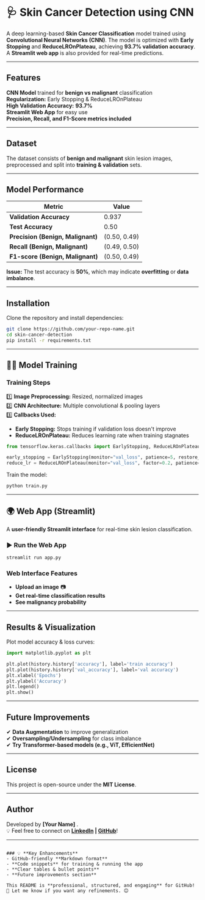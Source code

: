 
# 🩺 Skin Cancer Detection using CNN  

A deep learning-based **Skin Cancer Classification** model trained using **Convolutional Neural Networks (CNN)**. The model is optimized with **Early Stopping** and **ReduceLROnPlateau**, achieving **93.7% validation accuracy**. A **Streamlit web app** is also provided for real-time predictions.

---

##  Features  
 **CNN Model** trained for **benign vs malignant** classification  
 **Regularization:** Early Stopping & ReduceLROnPlateau  
 **High Validation Accuracy:** **93.7%**  
 **Streamlit Web App** for easy use  
 **Precision, Recall, and F1-Score metrics included**  

---

##  Dataset  
The dataset consists of **benign and malignant** skin lesion images, preprocessed and split into **training & validation** sets.

---

##  Model Performance  

| Metric  | Value |
|---------|------|
| **Validation Accuracy** | 0.937 |
| **Test Accuracy** | 0.50 |
| **Precision (Benign, Malignant)** | (0.50, 0.49) |
| **Recall (Benign, Malignant)** | (0.49, 0.50) |
| **F1-score (Benign, Malignant)** | (0.50, 0.49) |

 **Issue:** The test accuracy is **50%**, which may indicate **overfitting** or **data imbalance**.

---

##  Installation  

Clone the repository and install dependencies:  

```bash
git clone https://github.com/your-repo-name.git
cd skin-cancer-detection
pip install -r requirements.txt
```

---

## 🏋️‍♂ Model Training  

###  Training Steps  
1️⃣ **Image Preprocessing:** Resized, normalized images  
2️⃣ **CNN Architecture:** Multiple convolutional & pooling layers  
3️⃣ **Callbacks Used:**  
   - **Early Stopping:** Stops training if validation loss doesn't improve  
   - **ReduceLROnPlateau:** Reduces learning rate when training stagnates  

```python
from tensorflow.keras.callbacks import EarlyStopping, ReduceLROnPlateau

early_stopping = EarlyStopping(monitor="val_loss", patience=5, restore_best_weights=True)
reduce_lr = ReduceLROnPlateau(monitor="val_loss", factor=0.2, patience=3, min_lr=1e-6)
```

Train the model:  

```bash
python train.py
```

---

## 🌍 Web App (Streamlit)  

A **user-friendly Streamlit interface** for real-time skin lesion classification.

### ▶️ Run the Web App  
```bash
streamlit run app.py
```

###  Web Interface Features  
- **Upload an image** 📷  
- **Get real-time classification results**   
- **See malignancy probability** 

---

## Results & Visualization  

Plot model accuracy & loss curves:  

```python
import matplotlib.pyplot as plt

plt.plot(history.history['accuracy'], label='train accuracy')
plt.plot(history.history['val_accuracy'], label='val accuracy')
plt.xlabel('Epochs')
plt.ylabel('Accuracy')
plt.legend()
plt.show()
```

---

##  Future Improvements  
✔ **Data Augmentation** to improve generalization  
✔ **Oversampling/Undersampling** for class imbalance  
✔ **Try Transformer-based models (e.g., ViT, EfficientNet)**  

---

##  License  
This project is open-source under the **MIT License**.

---

##  Author  
Developed by **[Your Name]** .  
💡 Feel free to connect on **[LinkedIn](your-linkedin) | [GitHub](your-github)**!  

---
```

### 💡 **Key Enhancements**
- GitHub-friendly **Markdown format**  
- **Code snippets** for training & running the app  
- **Clear tables & bullet points**  
- **Future improvements section**  

This README is **professional, structured, and engaging** for GitHub! 🚀 Let me know if you want any refinements. 😊
